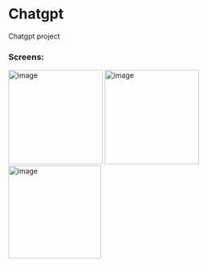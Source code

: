 # Chatgpt

Chatgpt project

### Screens:
<img width="188" alt="image" src="https://user-images.githubusercontent.com/56916175/229345176-1307a861-1486-4bcb-b489-d50dd1362311.png"> 
<img width="188" alt="image" src="https://user-images.githubusercontent.com/56916175/229345200-a731e18b-a82d-4b32-afd6-52b5c3c0c666.png">
<img width="185" alt="image" src="https://user-images.githubusercontent.com/56916175/229345215-f9466063-d688-4940-840c-2e1878a3a777.png">
